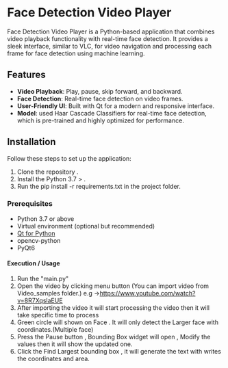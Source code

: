 # Face Detection Video Player

Face Detection Video Player is a Python-based application that combines video playback functionality with real-time face detection. It provides a sleek interface, similar to VLC, for video navigation and processing each frame for face detection using machine learning.

## Features

- **Video Playback**: Play, pause, skip forward, and backward.
- **Face Detection**: Real-time face detection on video frames.
- **User-Friendly UI**: Built with Qt for a modern and responsive interface.
- **Model**: used Haar Cascade Classifiers for real-time face detection, which is pre-trained and highly optimized for performance.

## Installation

Follow these steps to set up the application:
1) Clone the repository .
2) Install the Python 3.7 > .
3) Run the pip install -r requirements.txt in the project folder.


### Prerequisites
- Python 3.7 or above
- Virtual environment (optional but recommended)
- [Qt for Python](https://doc.qt.io/qtforpython/)
- opencv-python
- PyQt6

#### Execution / Usage
1) Run the "main.py" 
2) Open the video by clicking menu button (You can import video  from Video_samples folder.) e.g ->https://www.youtube.com/watch?v=8R7XqslaEUE
3) After importing the video it will start processing the video then it will take specific time to process
4) Green circle will shown on Face . It will only detect the Larger face with coordinates.(Multiple face)
5) Press the Pause button , Bounding Box widget will open , Modify the values then it will show the updated one.
6) Click the Find Largest bounding box , it will generate the text with writes the coordinates and area.

#### 
